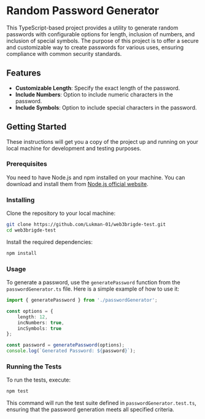 # Random Password Generator

This TypeScript-based project provides a utility to generate random passwords with configurable options for length, inclusion of numbers, and inclusion of special symbols. The purpose of this project is to offer a secure and customizable way to create passwords for various uses, ensuring compliance with common security standards.

## Features

- **Customizable Length**: Specify the exact length of the password.
- **Include Numbers**: Option to include numeric characters in the password.
- **Include Symbols**: Option to include special characters in the password.

## Getting Started

These instructions will get you a copy of the project up and running on your local machine for development and testing purposes.

### Prerequisites

You need to have Node.js and npm installed on your machine. You can download and install them from [Node.js official website](https://nodejs.org/).

### Installing

Clone the repository to your local machine:

```bash
git clone https://github.com/Lukman-01/web3brigde-test.git
cd web3brigde-test
```

Install the required dependencies:

```bash
npm install
```

### Usage

To generate a password, use the `generatePassword` function from the `passwordGenerator.ts` file. Here is a simple example of how to use it:

```typescript
import { generatePassword } from './passwordGenerator';

const options = {
    length: 12,
    incNumbers: true,
    incSymbols: true
};

const password = generatePassword(options);
console.log(`Generated Password: ${password}`);
```

### Running the Tests

To run the tests, execute:

```bash
npm test
```

This command will run the test suite defined in `passwordGenerator.test.ts`, ensuring that the password generation meets all specified criteria.

 